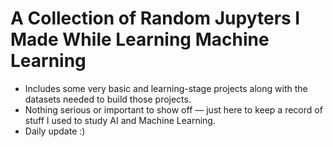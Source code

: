 # A Collection of Random Jupyters I Made While Learning Machine Learning

* Includes some very basic and learning-stage projects along with the datasets needed to build those projects.
* Nothing serious or important to show off — just here to keep a record of stuff I used to study AI and Machine Learning.
* Daily update :)
